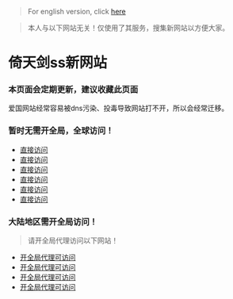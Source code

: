 > For english version, click [here](./yitianjian_ss_new_site.md)

> 本人与以下网站无关！仅使用了其服务，搜集新网站以方便大家。
# 倚天剑ss新网站

### 本页面会定期更新，建议收藏此页面
爱国网站经常容易被dns污染、投毒导致网站打不开，所以会经常迁移。
### 暂时无需开全局，全球访问！
- [直接访问](https://a.aiguobit.com)
- [直接访问](https://b.aiguobit.com)
- [直接访问](https://c.aiguobit.com)
- [直接访问](https://d.aiguobit.com)
- [直接访问](https://e.aiguobit.com)
- [直接访问](https://f.aiguobit.com)
### 大陆地区需开全局访问！
> 请开全局代理访问以下网站！
- [开全局代理可访问](https://a.yitianjianss.com)
- [开全局代理可访问](https://b.yitianjianss.com)
- [开全局代理可访问](https://c.yitianjianss.com)
- [开全局代理可访问](https://d.yitianjianss.com)

